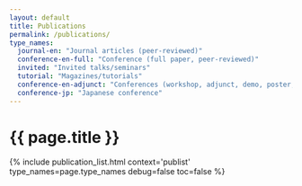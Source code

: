 ```yaml
---
layout: default
title: Publications
permalink: /publications/
type_names:
  journal-en: "Journal articles (peer-reviewed)"
  conference-en-full: "Conference (full paper, peer-reviewed)"
  invited: "Invited talks/seminars"
  tutorial: "Magazines/tutorials"
  conference-en-adjunct: "Conferences (workshop, adjunct, demo, poster, etc.)"
  conference-jp: "Japanese conference"
---
```


<h1>{{ page.title }}</h1>
{% include publication_list.html 
   context='publist'
   type_names=page.type_names
   debug=false
   toc=false %}